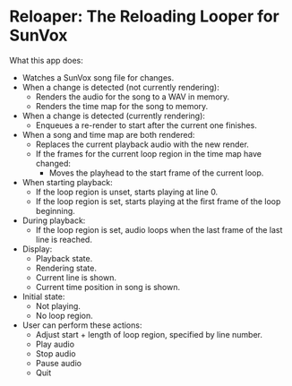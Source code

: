 # Reloaper: The Reloading Looper for SunVox

What this app does:

- Watches a SunVox song file for changes.
- When a change is detected (not currently rendering):
  - Renders the audio for the song to a WAV in memory.
  - Renders the time map for the song to memory.
- When a change is detected (currently rendering):
  - Enqueues a re-render to start after the current one finishes.
- When a song and time map are both rendered:
  - Replaces the current playback audio with the new render.
  - If the frames for the current loop region in the time map have changed:
    - Moves the playhead to the start frame of the current loop. 
- When starting playback:
  - If the loop region is unset, starts playing at line 0.
  - If the loop region is set, starts playing at the first frame of the loop beginning.
- During playback:
  - If the loop region is set, audio loops when the last frame of the last line is reached.
- Display:
  - Playback state.
  - Rendering state.
  - Current line is shown.
  - Current time position in song is shown.
- Initial state:
  - Not playing.
  - No loop region.
- User can perform these actions:
  - Adjust start + length of loop region, specified by line number.
  - Play audio
  - Stop audio
  - Pause audio
  - Quit
